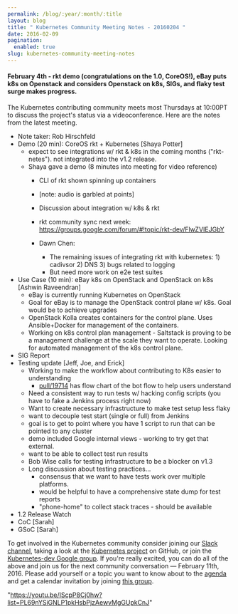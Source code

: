```yaml
---
permalink: /blog/:year/:month/:title
layout: blog
title: " Kubernetes Community Meeting Notes - 20160204 "
date: 2016-02-09
pagination:
  enabled: true
slug: kubernetes-community-meeting-notes
---
```

####  February 4th - rkt demo (congratulations on the 1.0, CoreOS!), eBay puts k8s on Openstack and considers Openstack on k8s, SIGs, and flaky test surge makes progress.

The Kubernetes contributing community meets most Thursdays at 10:00PT to discuss the project's status via a videoconference. Here are the notes from the latest meeting.

* Note taker: Rob Hirschfeld
* Demo (20 min): CoreOS rkt + Kubernetes [Shaya Potter]
    * expect to see integrations w/ rkt & k8s in the coming months ("rkt-netes"). not integrated into the v1.2 release.
    * Shaya gave a demo (8 minutes into meeting for video reference)
        * CLI of rkt shown spinning up containers
        * [note: audio is garbled at points]
        * Discussion about integration w/ k8s & rkt
        * rkt community sync next week: https://groups.google.com/forum/#!topic/rkt-dev/FlwZVIEJGbY

        * Dawn Chen:
            * The remaining issues of integrating rkt with kubernetes: 1) cadivsor 2) DNS 3) bugs related to logging
            * But need more work on e2e test suites
* Use Case (10 min): eBay k8s on OpenStack and OpenStack on k8s [Ashwin Raveendran]
    * eBay is currently running Kubernetes on OpenStack
    * Goal for eBay is to manage the OpenStack control plane w/ k8s.  Goal would be to achieve upgrades
    * OpenStack Kolla creates containers for the control plane.  Uses Ansible+Docker for management of the containers.  
    * Working on k8s control plan management - Saltstack is proving to be a management challenge at the scale they want to operate.  Looking for automated management of the k8s control plane.
* SIG Report
* Testing update [Jeff, Joe, and Erick]
    * Working to make the workflow about contributing to K8s easier to understanding
        * [pull/19714][1] has flow chart of the bot flow to help users understand
    * Need a consistent way to run tests w/ hacking config scripts (you have to fake a Jenkins process right now)
    * Want to create necessary infrastructure to make test setup less flaky
    * want to decouple test start (single or full) from Jenkins
    * goal is to get to point where you have 1 script to run that can be pointed to any cluster
    * demo included Google internal views - working to try get that external.
    * want to be able to collect test run results
    * Bob Wise calls for testing infrastructure to be a blocker on v1.3
    * Long discussion about testing practices…
        * consensus that we want to have tests work over multiple platforms.
        * would be helpful to have a comprehensive state dump for test reports
        * "phone-home" to collect stack traces - should be available
* 1.2 Release Watch
* CoC [Sarah]
* GSoC [Sarah]

To get involved in the Kubernetes community consider joining our [Slack channel][2], taking a look at the [Kubernetes project][3] on GitHub, or join the [Kubernetes-dev Google group][4]. If you're really excited, you can do all of the above and join us for the next community conversation — February 11th, 2016. Please add yourself or a topic you want to know about to the [agenda][5] and get a calendar invitation by joining [this group][6].   

 "https://youtu.be/IScpP8Cj0hw?list=PL69nYSiGNLP1pkHsbPjzAewvMgGUpkCnJ"


[1]: https://github.com/kubernetes/kubernetes/pull/19714
[2]: http://slack.k8s.io/
[3]: https://github.com/kubernetes/
[4]: https://groups.google.com/forum/#!forum/kubernetes-dev
[5]: https://docs.google.com/document/d/1VQDIAB0OqiSjIHI8AWMvSdceWhnz56jNpZrLs6o7NJY/edit#
[6]: https://groups.google.com/forum/#!forum/kubernetes-community-video-chat
